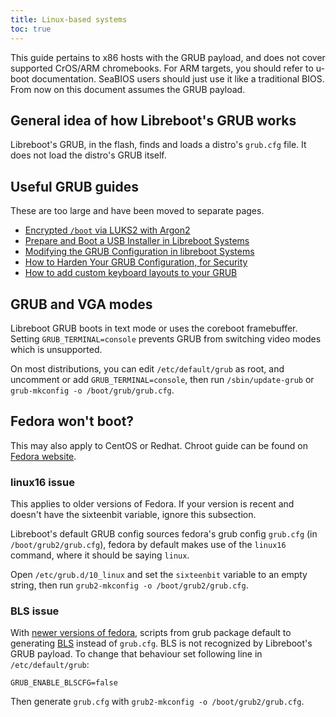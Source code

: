 ```yaml
---
title: Linux-based systems
toc: true
---
```


This guide pertains to x86 hosts with the GRUB payload, and does not cover
supported CrOS/ARM chromebooks. For ARM targets, you should refer to u-boot
documentation. SeaBIOS users should just use it like a traditional BIOS.
From now on this document assumes the GRUB payload.

## General idea of how Libreboot's GRUB works

Libreboot's GRUB, in the flash, finds and loads a distro's `grub.cfg` file. It
does not load the distro's GRUB itself.

## Useful GRUB guides

These are too large and have been moved to separate pages.

* [Encrypted `/boot` via LUKS2 with Argon2](grub_encrypted_boot/)
* [Prepare and Boot a USB Installer in Libreboot Systems](grub_boot_installer/)
* [Modifying the GRUB Configuration in libreboot Systems](grub_cbfs/)
* [How to Harden Your GRUB Configuration, for Security](grub_hardening/)
* [How to add custom keyboard layouts to your GRUB](grub_keymap/)

## GRUB and VGA modes

Libreboot GRUB boots in text mode or uses the coreboot framebuffer. Setting
`GRUB_TERMINAL=console` prevents GRUB from switching video modes which is
unsupported.

On most distributions, you can edit `/etc/default/grub` as root, and uncomment
or add `GRUB_TERMINAL=console`, then run `/sbin/update-grub` or `grub-mkconfig
-o /boot/grub/grub.cfg`.

## Fedora won't boot?

This may also apply to CentOS or Redhat. Chroot guide can be found on
[Fedora website](https://docs.fedoraproject.org/en-US/quick-docs/bootloading-with-grub2/#restoring-bootloader-using-live-disk).

### linux16 issue

This applies to older versions of Fedora. If your version is recent and doesn't
have the sixteenbit variable, ignore this subsection.

Libreboot's default GRUB config sources fedora's grub config
`grub.cfg` (in `/boot/grub2/grub.cfg`), fedora by default makes use of the
`linux16` command, where it should be saying `linux`.

Open `/etc/grub.d/10_linux` and set the `sixteenbit` variable to an empty
string, then run `grub2-mkconfig -o /boot/grub2/grub.cfg`.

### BLS issue

With [newer versions of
fedora](https://fedoraproject.org/wiki/Changes/BootLoaderSpecByDefault),
scripts from grub package default to generating
[BLS](https://www.freedesktop.org/wiki/Specifications/BootLoaderSpec/) instead
of `grub.cfg`. BLS is not recognized by Libreboot's GRUB payload. To change
that behaviour set following line in `/etc/default/grub`:

	GRUB_ENABLE_BLSCFG=false

Then generate `grub.cfg` with `grub2-mkconfig -o /boot/grub2/grub.cfg`.

